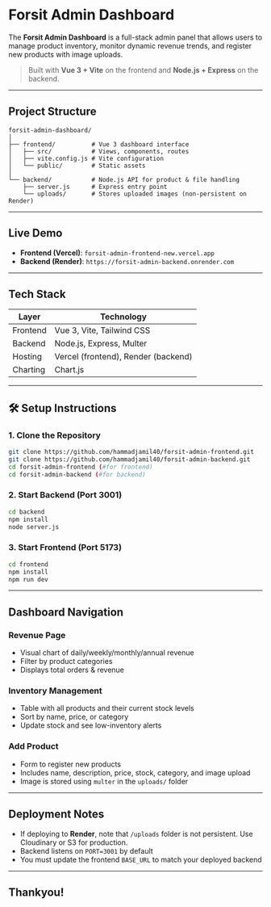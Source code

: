 # Forsit Admin Dashboard

The **Forsit Admin Dashboard** is a full-stack admin panel that allows users to manage product inventory, monitor dynamic revenue trends, and register new products with image uploads.

> Built with **Vue 3 + Vite** on the frontend and **Node.js + Express** on the backend.

---

## Project Structure

```
forsit-admin-dashboard/
│
├── frontend/          # Vue 3 dashboard interface
│   ├── src/           # Views, components, routes
│   ├── vite.config.js # Vite configuration
│   └── public/        # Static assets
│
└── backend/           # Node.js API for product & file handling
    ├── server.js      # Express entry point
    └── uploads/       # Stores uploaded images (non-persistent on Render)
```

---

## Live Demo

- **Frontend (Vercel)**: `forsit-admin-frontend-new.vercel.app`
- **Backend (Render)**: `https://forsit-admin-backend.onrender.com`

---

## Tech Stack

| Layer    | Technology                          |
| -------- | ----------------------------------- |
| Frontend | Vue 3, Vite, Tailwind CSS           |
| Backend  | Node.js, Express, Multer            |
| Hosting  | Vercel (frontend), Render (backend) |
| Charting | Chart.js                            |

---

## 🛠️ Setup Instructions

### 1. Clone the Repository

```bash
git clone https://github.com/hammadjamil40/forsit-admin-frontend.git
git clone https://github.com/hammadjamil40/forsit-admin-backend.git
cd forsit-admin-frontend (#for frontend)
cd forsit-admin-backend (#for backend)
```

### 2. Start Backend (Port 3001)

```bash
cd backend
npm install
node server.js
```

### 3. Start Frontend (Port 5173)

```bash
cd frontend
npm install
npm run dev
```

---

## Dashboard Navigation

### Revenue Page

- Visual chart of daily/weekly/monthly/annual revenue
- Filter by product categories
- Displays total orders & revenue

### Inventory Management

- Table with all products and their current stock levels
- Sort by name, price, or category
- Update stock and see low-inventory alerts

### Add Product

- Form to register new products
- Includes name, description, price, stock, category, and image upload
- Image is stored using `multer` in the `uploads/` folder

---

## Deployment Notes

- If deploying to **Render**, note that `/uploads` folder is not persistent. Use Cloudinary or S3 for production.
- Backend listens on `PORT=3001` by default
- You must update the frontend `BASE_URL` to match your deployed backend

---

## Thankyou!

